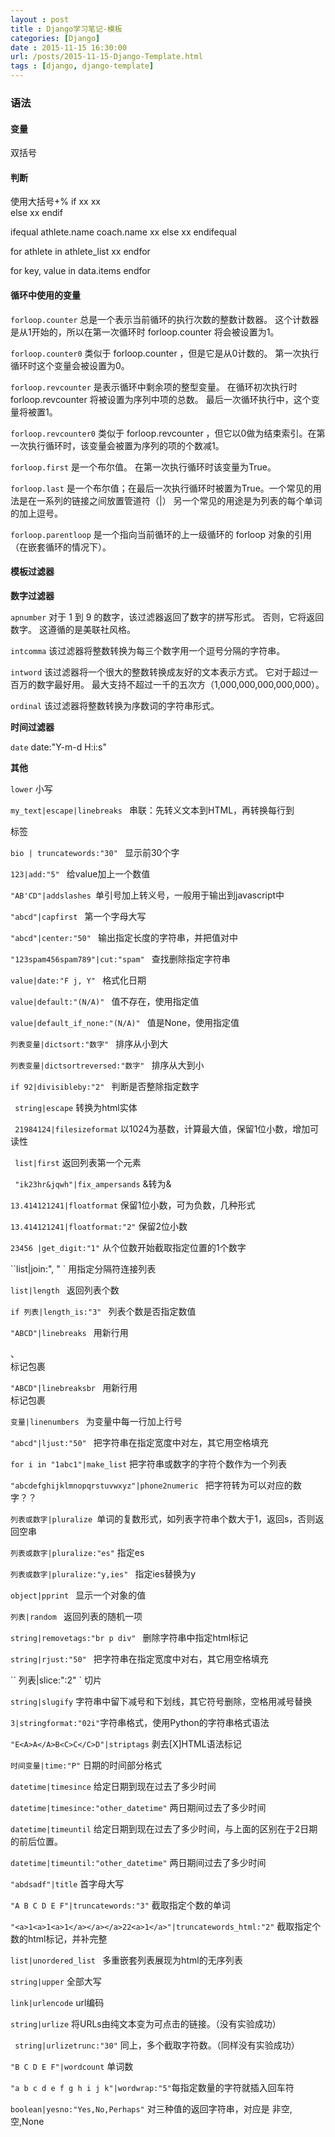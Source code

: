 ```yaml
---
layout : post
title : Django学习笔记-模板
categories: [Django] 
date : 2015-11-15 16:30:00
url: /posts/2015-11-15-Django-Template.html 
tags : [django, django-template]
---
```




### 语法

#### 变量

双括号
    
#### 判断
   
使用大括号+%
if xx 
 xx  
else
 xx 
endif 
 
ifequal athlete.name coach.name 
 xx
else
 xx 
endifequal 

for athlete in athlete_list
 xx
endfor

for key, value in data.items
endfor
<!-- more -->    
#### 循环中使用的变量

`forloop.counter` 总是一个表示当前循环的执行次数的整数计数器。 
这个计数器是从1开始的，所以在第一次循环时 forloop.counter 将会被设置为1。

`forloop.counter0` 类似于 forloop.counter ，但是它是从0计数的。 第一次执行循环时这个变量会被设置为0。

`forloop.revcounter` 是表示循环中剩余项的整型变量。 在循环初次执行时 forloop.revcounter 将被设置为序列中项的总数。 最后一次循环执行中，这个变量将被置1。

`forloop.revcounter0` 类似于 forloop.revcounter ，但它以0做为结束索引。在第一次执行循环时，该变量会被置为序列的项的个数减1。

`forloop.first` 是一个布尔值。 在第一次执行循环时该变量为True。

`forloop.last` 是一个布尔值；在最后一次执行循环时被置为True。一个常见的用法是在一系列的链接之间放置管道符（|）
另一个常见的用途是为列表的每个单词的加上逗号。

`forloop.parentloop` 是一个指向当前循环的上一级循环的 forloop 对象的引用（在嵌套循环的情况下）。 


#### 模板过滤器

**数字过滤器**

`apnumber` 对于 1 到 9 的数字，该过滤器返回了数字的拼写形式。 否则，它将返回数字。 这遵循的是美联社风格。

`intcomma` 该过滤器将整数转换为每三个数字用一个逗号分隔的字符串。

`intword` 该过滤器将一个很大的整数转换成友好的文本表示方式。 它对于超过一百万的数字最好用。
最大支持不超过一千的五次方（1,000,000,000,000,000）。

`ordinal` 该过滤器将整数转换为序数词的字符串形式。

**时间过滤器**

`date` date:"Y-m-d H:i:s"
 
**其他**

`lower` 小写

`my_text|escape|linebreaks ` 串联：先转义文本到HTML，再转换每行到 <p> 标签

`bio | truncatewords:"30" ` 显示前30个字
 
`123|add:"5" ` 给value加上一个数值

`"AB'CD"|addslashes `单引号加上转义号，一般用于输出到javascript中

`"abcd"|capfirst ` 第一个字母大写

`"abcd"|center:"50" ` 输出指定长度的字符串，并把值对中

`"123spam456spam789"|cut:"spam" ` 查找删除指定字符串

`value|date:"F j, Y" ` 格式化日期

`value|default:"(N/A)" ` 值不存在，使用指定值

`value|default_if_none:"(N/A)" ` 值是None，使用指定值

`列表变量|dictsort:"数字" ` 排序从小到大

`列表变量|dictsortreversed:"数字" ` 排序从大到小

`if 92|divisibleby:"2" ` 判断是否整除指定数字

` string|escape` 转换为html实体

` 21984124|filesizeformat` 以1024为基数，计算最大值，保留1位小数，增加可读性

` list|first` 返回列表第一个元素

` "ik23hr&jqwh"|fix_ampersands` &转为&amp;

` 13.414121241|floatformat ` 保留1位小数，可为负数，几种形式

` 13.414121241|floatformat:"2" ` 保留2位小数

` 23456 |get_digit:"1" ` 从个位数开始截取指定位置的1个数字

``list|join:", " ` 用指定分隔符连接列表

`list|length ` 返回列表个数

`if 列表|length_is:"3" ` 列表个数是否指定数值

`"ABCD"|linebreaks ` 用新行用<p> 、 <br /> 标记包裹

`"ABCD"|linebreaksbr ` 用新行用<br /> 标记包裹

`变量|linenumbers ` 为变量中每一行加上行号

`"abcd"|ljust:"50" ` 把字符串在指定宽度中对左，其它用空格填充

`for i in "1abc1"|make_list` 把字符串或数字的字符个数作为一个列表

`"abcdefghijklmnopqrstuvwxyz"|phone2numeric ` 把字符转为可以对应的数字？？

`列表或数字|pluralize `单词的复数形式，如列表字符串个数大于1，返回s，否则返回空串

`列表或数字|pluralize:"es"` 指定es

`列表或数字|pluralize:"y,ies" ` 指定ies替换为y

`object|pprint ` 显示一个对象的值

`列表|random ` 返回列表的随机一项

`string|removetags:"br p div" ` 删除字符串中指定html标记

`string|rjust:"50" ` 把字符串在指定宽度中对右，其它用空格填充

`` 列表|slice:":2" ` 切片

` string|slugify ` 字符串中留下减号和下划线，其它符号删除，空格用减号替换

` 3|stringformat:"02i" `字符串格式，使用Python的字符串格式语法

` "E<A>A</A>B<C>C</C>D"|striptags ` 剥去[X]HTML语法标记

` 时间变量|time:"P" ` 日期的时间部分格式

` datetime|timesince ` 给定日期到现在过去了多少时间

` datetime|timesince:"other_datetime" ` 两日期间过去了多少时间


` datetime|timeuntil ` 给定日期到现在过去了多少时间，与上面的区别在于2日期的前后位置。

` datetime|timeuntil:"other_datetime" ` 两日期间过去了多少时间

` "abdsadf"|title ` 首字母大写

` "A B C D E F"|truncatewords:"3" ` 截取指定个数的单词

` "<a>1<a>1<a>1</a></a></a>22<a>1</a>"|truncatewords_html:"2" ` 截取指定个数的html标记，并补完整

`list|unordered_list ` 多重嵌套列表展现为html的无序列表

` string|upper ` 全部大写

`link|urlencode` url编码

` string|urlize ` 将URLs由纯文本变为可点击的链接。（没有实验成功）

` string|urlizetrunc:"30"` 同上，多个截取字符数。（同样没有实验成功）

` "B C D E F"|wordcount ` 单词数

` "a b c d e f g h i j k"|wordwrap:"5" `每指定数量的字符就插入回车符

` boolean|yesno:"Yes,No,Perhaps" ` 对三种值的返回字符串，对应是 非空,空,None

